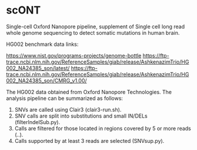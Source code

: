 # scONT
Single-cell Oxford Nanopore pipeline, supplement of Single cell long read whole genome sequencing to detect somatic mutations in human brain.

HG002 benchmark data links:

https://www.nist.gov/programs-projects/genome-bottle
https://ftp-trace.ncbi.nlm.nih.gov/ReferenceSamples/giab/release/AshkenazimTrio/HG002_NA24385_son/latest/
https://ftp-trace.ncbi.nlm.nih.gov/ReferenceSamples/giab/release/AshkenazimTrio/HG002_NA24385_son/CMRG_v1.00/


The HG002 data obtained from Oxford Nanopore Technologies. The analysis pipeline can be summarized as follows:
  1. SNVs are called using Clair3 (clair3-run.sh).
  2. SNV calls are split into substitutions and small IN/DELs (filterIndelSub.py).
  3. Calls are filtered for those located in regions covered by 5 or more reads (..).
  4. Calls supported by at least 3 reads are selected (SNVsup.py). 
